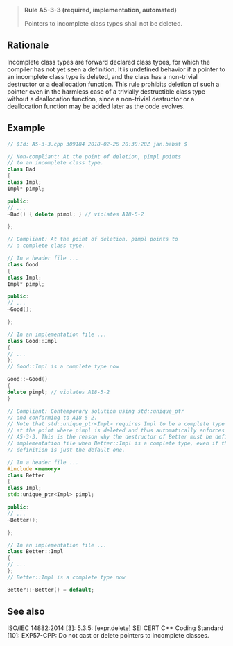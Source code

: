 > **Rule A5-3-3 (required, implementation, automated)**
>
> Pointers to incomplete class types shall not be deleted.

## Rationale

Incomplete class types are forward declared class types, for which the compiler has
not yet seen a definition. It is undefined behavior if a pointer to an incomplete class
type is deleted, and the class has a non-trivial destructor or a deallocation function.
This rule prohibits deletion of such a pointer even in the harmless case of a trivially
destructible class type without a deallocation function, since a non-trivial destructor or
a deallocation function may be added later as the code evolves.

## Example

```cpp
// $Id: A5-3-3.cpp 309184 2018-02-26 20:38:28Z jan.babst $

// Non-compliant: At the point of deletion, pimpl points
// to an incomplete class type.
class Bad
{
class Impl;
Impl* pimpl;

public:
// ...
~Bad() { delete pimpl; } // violates A18-5-2

};

// Compliant: At the point of deletion, pimpl points to
// a complete class type.

// In a header file ...
class Good
{
class Impl;
Impl* pimpl;

public:
// ...
~Good();

};

// In an implementation file ...
class Good::Impl
{
// ...
};
// Good::Impl is a complete type now

Good::~Good()
{
delete pimpl; // violates A18-5-2
}

// Compliant: Contemporary solution using std::unique_ptr
// and conforming to A18-5-2.
// Note that std::unique_ptr<Impl> requires Impl to be a complete type
// at the point where pimpl is deleted and thus automatically enforces
// A5-3-3. This is the reason why the destructor of Better must be defined in an
// implementation file when Better::Impl is a complete type, even if the
// definition is just the default one.

// In a header file ...
#include <memory>
class Better
{
class Impl;
std::unique_ptr<Impl> pimpl;

public:
// ...
~Better();

};

// In an implementation file ...
class Better::Impl
{
// ...
};
// Better::Impl is a complete type now

Better::~Better() = default;

```

## See also

ISO/IEC 14882:2014 [3]: 5.3.5: [expr.delete]
SEI CERT C++ Coding Standard [10]: EXP57-CPP: Do not cast or delete
pointers to incomplete classes.
